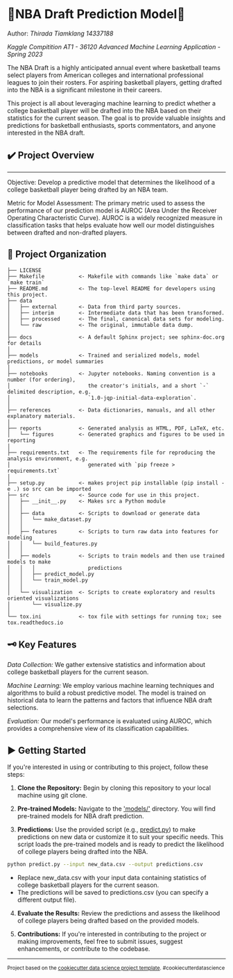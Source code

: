 # 🏅NBA Draft Prediction Model🏀
Author: _Thirada Tiamklang 14337188_

_Kaggle Compitition AT1 - 36120 Advanced Machine Learning Application - Spring 2023_

The NBA Draft is a highly anticipated annual event where basketball teams select players from American colleges and international professional leagues to join their rosters. For aspiring basketball players, getting drafted into the NBA is a significant milestone in their careers.

This project is all about leveraging machine learning to predict whether a college basketball player will be drafted into the NBA based on their statistics for the current season. The goal is to provide valuable insights and predictions for basketball enthusiasts, sports commentators, and anyone interested in the NBA draft.

## ✔️ Project Overview 
------------
Objective: Develop a predictive model that determines the likelihood of a college basketball player being drafted by an NBA team.

Metric for Model Assessment: The primary metric used to assess the performance of our prediction model is AUROC (Area Under the Receiver Operating Characteristic Curve). AUROC is a widely recognized measure in classification tasks that helps evaluate how well our model distinguishes between drafted and non-drafted players.

## 📁 Project Organization


    ├── LICENSE
    ├── Makefile           <- Makefile with commands like `make data` or `make train`
    ├── README.md          <- The top-level README for developers using this project.
    ├── data
    │   ├── external       <- Data from third party sources.
    │   ├── interim        <- Intermediate data that has been transformed.
    │   ├── processed      <- The final, canonical data sets for modeling.
    │   └── raw            <- The original, immutable data dump.
    │
    ├── docs               <- A default Sphinx project; see sphinx-doc.org for details
    │
    ├── models             <- Trained and serialized models, model predictions, or model summaries
    │
    ├── notebooks          <- Jupyter notebooks. Naming convention is a number (for ordering),
    │                         the creator's initials, and a short `-` delimited description, e.g.
    │                         `1.0-jqp-initial-data-exploration`.
    │
    ├── references         <- Data dictionaries, manuals, and all other explanatory materials.
    │
    ├── reports            <- Generated analysis as HTML, PDF, LaTeX, etc.
    │   └── figures        <- Generated graphics and figures to be used in reporting
    │
    ├── requirements.txt   <- The requirements file for reproducing the analysis environment, e.g.
    │                         generated with `pip freeze > requirements.txt`
    │
    ├── setup.py           <- makes project pip installable (pip install -e .) so src can be imported
    ├── src                <- Source code for use in this project.
    │   ├── __init__.py    <- Makes src a Python module
    │   │
    │   ├── data           <- Scripts to download or generate data
    │   │   └── make_dataset.py
    │   │
    │   ├── features       <- Scripts to turn raw data into features for modeling
    │   │   └── build_features.py
    │   │
    │   ├── models         <- Scripts to train models and then use trained models to make
    │   │   │                 predictions
    │   │   ├── predict_model.py
    │   │   └── train_model.py
    │   │
    │   └── visualization  <- Scripts to create exploratory and results oriented visualizations
    │       └── visualize.py
    │
    └── tox.ini            <- tox file with settings for running tox; see tox.readthedocs.io



## 🗝️ Key Features

_Data Collection:_ We gather extensive statistics and information about college basketball players for the current season.

_Machine Learning:_ We employ various machine learning techniques and algorithms to build a robust predictive model. The model is trained on historical data to learn the patterns and factors that influence NBA draft selections.

_Evaluation:_ Our model's performance is evaluated using AUROC, which provides a comprehensive view of its classification capabilities.

## ▶️ Getting Started

If you're interested in using or contributing to this project, follow these steps:

1. __Clone the Repository:__ Begin by cloning this repository to your local machine using git clone.

2. __Pre-trained Models:__ Navigate to the ['models/'](models/) directory. You will find pre-trained models for NBA draft prediction.

3. __Predictions:__ Use the provided script (e.g., [predict.py](src/models/predict_model.py)) to make predictions on new data or customize it to suit your specific needs. This script loads the pre-trained models and is ready to predict the likelihood of college players being drafted into the NBA.

```bash
python predict.py --input new_data.csv --output predictions.csv
```
- Replace new_data.csv with your input data containing statistics of college basketball players for the current season.
- The predictions will be saved to predictions.csv (you can specify a different output file).

4. __Evaluate the Results:__ Review the predictions and assess the likelihood of college players being drafted based on the provided models.

5. __Contributions:__ If you're interested in contributing to the project or making improvements, feel free to submit issues, suggest enhancements, or contribute to the codebase.
------------

<p><small>Project based on the <a target="_blank" href="https://drivendata.github.io/cookiecutter-data-science/">cookiecutter data science project template</a>. #cookiecutterdatascience</small></p>

